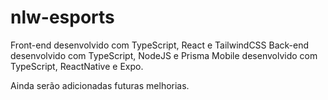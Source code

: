 # nlw-esports

Front-end desenvolvido com TypeScript, React e TailwindCSS
Back-end desenvolvido com TypeScript, NodeJS e Prisma
Mobile desenvolvido com TypeScript, ReactNative e Expo.

Ainda serão adicionadas futuras melhorias.
